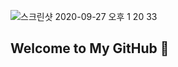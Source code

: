![스크린샷 2020-09-27 오후 1 20 33](https://user-images.githubusercontent.com/59153077/94355995-67ccd800-00c4-11eb-8118-c71b21575b9a.png)

## Welcome to My GitHub 🤩

<!--
**spring1826/spring1826** is a ✨ _special_ ✨ repository because its `README.md` (this file) appears on your GitHub profile.

Here are some ideas to get you started:

- 🔭 I’m currently working on ...
- 🌱 I’m currently learning ...
- 👯 I’m looking to collaborate on ...
- 🤔 I’m looking for help with ...
- 💬 Ask me about ...
- 📫 How to reach me: ...
- 😄 Pronouns: ...
- ⚡ Fun fact: ...
-->
